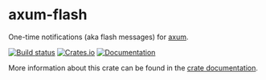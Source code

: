 # axum-flash

One-time notifications (aka flash messages) for [axum].

[![Build status](https://github.com/davidpdrsn/axum-flash/actions/workflows/CI.yml/badge.svg?branch=main)](https://github.com/davidpdrsn/axum-flash/actions/workflows/CI.yml)
[![Crates.io](https://img.shields.io/crates/v/axum-flash)](https://crates.io/crates/axum-flash)
[![Documentation](https://docs.rs/axum-flash/badge.svg)](https://docs.rs/axum-flash)

More information about this crate can be found in the [crate documentation][docs].

[axum]: https://crates.io/crates/axum
[docs]: https://docs.rs/axum-flash
